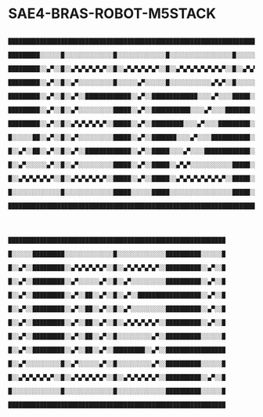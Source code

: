 # SAE4-BRAS-ROBOT-M5STACK


                ███████████████████████████████████████████████████████████████████████████████████████████████████████████████████████████████████████████████████████████████████████████
                █████████░░░░░░█░░░░░░░░░░░░░░█░░░░░░░░░░░░░░█░░░░░░░░░░░░░░░░░░█░░░░░░░░░░░░░░██████████░░░░░░░░░░░░░░█░░░░░░░░░░░░░░█░░░░░░██░░░░░░█░░░░░░░░░░░░░░█░░░░░░█░░░░░░░░░░░░░░█
                █████████░░▄▀░░█░░▄▀▄▀▄▀▄▀▄▀░░█░░▄▀▄▀▄▀▄▀▄▀░░█░░▄▀▄▀▄▀▄▀▄▀▄▀▄▀░░█░░▄▀▄▀▄▀▄▀▄▀░░██████████░░▄▀▄▀▄▀▄▀▄▀░░█░░▄▀▄▀▄▀▄▀▄▀░░█░░▄▀░░██░░▄▀░░█░░▄▀▄▀▄▀▄▀▄▀░░█░░▄▀░░█░░▄▀▄▀▄▀▄▀▄▀░░█
                █████████░░▄▀░░█░░▄▀░░░░░░░░░░█░░░░░░▄▀░░░░░░█░░░░░░░░░░░░▄▀▄▀░░█░░░░░░▄▀░░░░░░██████████░░▄▀░░░░░░░░░░█░░▄▀░░░░░░░░░░█░░▄▀░░██░░▄▀░░█░░░░░░▄▀░░░░░░█░░░░░░█░░▄▀░░░░░░░░░░█
                █████████░░▄▀░░█░░▄▀░░█████████████░░▄▀░░█████████████░░░░▄▀░░░░█████░░▄▀░░██████████████░░▄▀░░█████████░░▄▀░░█████████░░▄▀░░██░░▄▀░░█████░░▄▀░░█████████░░█░░▄▀░░█████████
                █████████░░▄▀░░█░░▄▀░░░░░░░░░░█████░░▄▀░░███████████░░░░▄▀░░░░███████░░▄▀░░██████████████░░▄▀░░█████████░░▄▀░░░░░░░░░░█░░▄▀░░░░░░▄▀░░█████░░▄▀░░████████████░░▄▀░░░░░░░░░░█
                █████████░░▄▀░░█░░▄▀▄▀▄▀▄▀▄▀░░█████░░▄▀░░█████████░░░░▄▀░░░░█████████░░▄▀░░██████████████░░▄▀░░██░░░░░░█░░▄▀▄▀▄▀▄▀▄▀░░█░░▄▀▄▀▄▀▄▀▄▀░░█████░░▄▀░░████████████░░▄▀▄▀▄▀▄▀▄▀░░█
                █░░░░░░██░░▄▀░░█░░▄▀░░░░░░░░░░█████░░▄▀░░███████░░░░▄▀░░░░███████████░░▄▀░░██████████████░░▄▀░░██░░▄▀░░█░░▄▀░░░░░░░░░░█░░▄▀░░░░░░▄▀░░█████░░▄▀░░████████████░░░░░░░░░░▄▀░░█
                █░░▄▀░░██░░▄▀░░█░░▄▀░░█████████████░░▄▀░░█████░░░░▄▀░░░░█████████████░░▄▀░░██████████████░░▄▀░░██░░▄▀░░█░░▄▀░░█████████░░▄▀░░██░░▄▀░░█████░░▄▀░░████████████████████░░▄▀░░█
                █░░▄▀░░░░░░▄▀░░█░░▄▀░░░░░░░░░░█████░░▄▀░░█████░░▄▀▄▀░░░░░░░░░░░░█████░░▄▀░░██████████████░░▄▀░░░░░░▄▀░░█░░▄▀░░░░░░░░░░█░░▄▀░░██░░▄▀░░█████░░▄▀░░████████████░░░░░░░░░░▄▀░░█
                █░░▄▀▄▀▄▀▄▀▄▀░░█░░▄▀▄▀▄▀▄▀▄▀░░█████░░▄▀░░█████░░▄▀▄▀▄▀▄▀▄▀▄▀▄▀░░█████░░▄▀░░██████████████░░▄▀▄▀▄▀▄▀▄▀░░█░░▄▀▄▀▄▀▄▀▄▀░░█░░▄▀░░██░░▄▀░░█████░░▄▀░░████████████░░▄▀▄▀▄▀▄▀▄▀░░█
                █░░░░░░░░░░░░░░█░░░░░░░░░░░░░░█████░░░░░░█████░░░░░░░░░░░░░░░░░░█████░░░░░░██████████████░░░░░░░░░░░░░░█░░░░░░░░░░░░░░█░░░░░░██░░░░░░█████░░░░░░████████████░░░░░░░░░░░░░░█
                ███████████████████████████████████████████████████████████████████████████████████████████████████████████████████████████████████████████████████████████████████████████



                                                                  ██████████████████████████████████████████████████████████████
                                                                  █░░░░░░█████████░░░░░░░░░░░░░░█░░░░░░░░░░░░░░██████████░░░░░░█
                                                                  █░░▄▀░░█████████░░▄▀▄▀▄▀▄▀▄▀░░█░░▄▀▄▀▄▀▄▀▄▀░░██████████░░▄▀░░█
                                                                  █░░▄▀░░█████████░░▄▀░░░░░░▄▀░░█░░▄▀░░░░░░░░░░██████████░░▄▀░░█
                                                                  █░░▄▀░░█████████░░▄▀░░██░░▄▀░░█░░▄▀░░██████████████████░░▄▀░░█
                                                                  █░░▄▀░░█████████░░▄▀░░██░░▄▀░░█░░▄▀░░░░░░░░░░██████████░░▄▀░░█
                                                                  █░░▄▀░░█████████░░▄▀░░██░░▄▀░░█░░▄▀▄▀▄▀▄▀▄▀░░██████████░░▄▀░░█
                                                                  █░░▄▀░░█████████░░▄▀░░██░░▄▀░░█░░░░░░░░░░▄▀░░██████████░░░░░░█
                                                                  █░░▄▀░░█████████░░▄▀░░██░░▄▀░░█████████░░▄▀░░█████████████████
                                                                  █░░▄▀░░░░░░░░░░█░░▄▀░░░░░░▄▀░░█░░░░░░░░░░▄▀░░██████████░░░░░░█
                                                                  █░░▄▀▄▀▄▀▄▀▄▀░░█░░▄▀▄▀▄▀▄▀▄▀░░█░░▄▀▄▀▄▀▄▀▄▀░░██████████░░▄▀░░█
                                                                  █░░░░░░░░░░░░░░█░░░░░░░░░░░░░░█░░░░░░░░░░░░░░██████████░░░░░░█
                                                                  ██████████████████████████████████████████████████████████████



